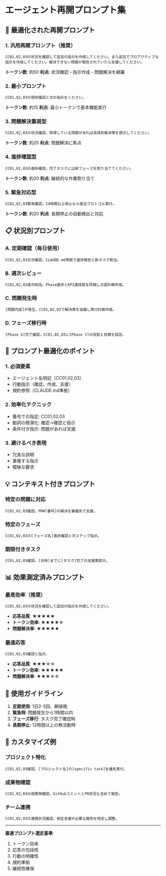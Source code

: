 # エージェント再開プロンプト集

## 🎯 最適化された再開プロンプト

### 1. 汎用再開プロンプト（推奨）
```
CC01,02,03の状況を確認して追加の指示を作成してください。また追加でプロアクティブな指示を作成してください。解決できない問題が報告されていたら支援してください。
```
**トークン数**: 約50
**利点**: 状況確認・指示作成・問題解決を網羅

### 2. 最小プロンプト
```
CC01,02,03の現状確認と次の指示をください。
```
**トークン数**: 約15
**利点**: 最小トークンで基本機能実行

### 3. 問題解決重視型
```
CC01,02,03の状況確認。停滞している問題があれば具体的解決策を提示してください。
```
**トークン数**: 約25
**利点**: 問題解決に焦点

### 4. 進捗確認型
```
CC01,02,03の進捗確認。完了タスクには新フェーズを割り当ててください。
```
**トークン数**: 約20
**利点**: 継続的な作業割り当て

### 5. 緊急対応型
```
CC01,02,03緊急確認。24時間以上停止なら復活プロトコル実行。
```
**トークン数**: 約20
**利点**: 長期停止の自動検出と対応

## 📋 状況別プロンプト

### A. 定期確認（毎日使用）
```
CC01,02,03日次確認。CLAUDE.md準拠で進捗報告と新タスク割当。
```

### B. 週次レビュー
```
CC01,02,03週次総括。Phase進捗とKPI達成度を評価し次週計画作成。
```

### C. 問題発生時
```
[問題内容]が発生。CC01,02,03で解決策を協議し実行計画作成。
```

### D. フェーズ移行時
```
[Phase X]完了確認。CC01,02,03に[Phase Y]の役割と目標を設定。
```

## 🚀 プロンプト最適化のポイント

### 1. 必須要素
- エージェント名明記（CC01,02,03）
- 行動指示（確認、作成、支援）
- 規約参照（CLAUDE.md準拠）

### 2. 効率化テクニック
- 番号での指定: CC01,02,03
- 動詞の簡潔化: 確認→確認と指示
- 条件付き指示: 問題があれば支援

### 3. 避けるべき表現
- 冗長な説明
- 重複する指示
- 曖昧な要求

## 💡 コンテキスト付きプロンプト

### 特定の問題に対応
```
CC01,02,03確認。PR#[番号]の解決を最優先で支援。
```

### 特定のフェーズ
```
CC01,02,03の[フェーズ名]進捗確認と次ステップ指示。
```

### 期限付きタスク
```
CC01,02,03確認。[日時]までに[タスク]完了の支援策提示。
```

## 📊 効果測定済みプロンプト

### 最高効率（推奨）
```
CC01,02,03の状況を確認して追加の指示を作成してください。
```
- **応答品質**: ★★★★★
- **トークン効率**: ★★★★☆
- **問題解決率**: ★★★★★

### 最速応答
```
CC01,02,03確認と指示。
```
- **応答品質**: ★★★☆☆
- **トークン効率**: ★★★★★
- **問題解決率**: ★★★☆☆

## 🎯 使用ガイドライン

1. **定期使用**: 1日2-3回、朝昼晩
2. **緊急時**: 問題発生から1時間以内
3. **フェーズ移行**: タスク完了確認時
4. **長期停止**: 12時間以上の無活動時

## 🔧 カスタマイズ例

### プロジェクト特化
```
CC01,02,03確認。[プロジェクト名]の[specific task]を優先実行。
```

### 成果物確認
```
CC01,02,03の成果物確認。GitHubコミットとPR状況も含めて報告。
```

### チーム連携
```
CC01,02,03の連携状況確認。相互支援が必要な箇所を特定し調整。
```

---

**最適プロンプト選定基準**:
1. トークン効率
2. 応答の包括性
3. 行動の明確性
4. 規約準拠
5. 継続性確保